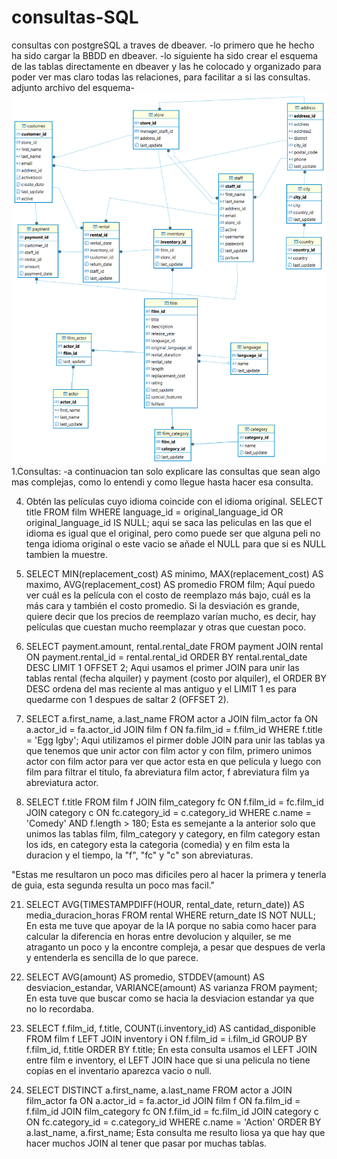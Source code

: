 # consultas-SQL
consultas con postgreSQL a traves de dbeaver.
-lo primero que he hecho ha sido cargar la BBDD en dbeaver.
-lo siguiente ha sido crear el esquema de las tablas directamente en dbeaver y las he colocado y organizado para poder ver mas claro todas las relaciones, para facilitar a si las consultas. 
adjunto archivo del esquema- ![alt text](<diagrama bbdd-1.png>)
1.Consultas:
-a continuacion tan solo explicare las consultas que sean algo mas complejas, como lo entendi y como llegue hasta hacer esa consulta.

 4. Obtén las películas cuyo idioma coincide con el idioma original.
SELECT title
FROM film
WHERE language_id = original_language_id
OR original_language_id IS NULL; 
aqui se saca las peliculas en las que el idioma es igual que el original, pero como puede ser que alguna peli no tenga idioma original o este vacio se añade el NULL para que si es NULL tambien la muestre.

9.  SELECT 
    MIN(replacement_cost) AS minimo,
    MAX(replacement_cost) AS maximo,
    AVG(replacement_cost) AS promedio
   FROM film;
   Aquí puedo ver cuál es la película con el costo de reemplazo más bajo, cuál es la más cara y también el costo promedio. Si la desviación es grande, quiere decir que los precios de reemplazo varían mucho, es decir, hay películas que cuestan mucho reemplazar y otras que cuestan poco. 

11. SELECT payment.amount, rental.rental_date
    FROM payment
    JOIN rental ON payment.rental_id = rental.rental_id
    ORDER BY rental.rental_date DESC
    LIMIT 1 OFFSET 2;
   Aqui usamos el primer JOIN para unir las tablas rental (fecha alquiler)  y payment (costo por alquiler), el ORDER BY DESC ordena del mas reciente al mas antiguo y el LIMIT 1 es para quedarme con 1 despues de saltar 2 (OFFSET 2).
17. SELECT a.first_name, a.last_name
    FROM actor a
    JOIN film_actor fa ON a.actor_id = fa.actor_id
    JOIN film f ON fa.film_id = f.film_id
    WHERE f.title = 'Egg Igby';
   Aqui utilizamos el pirmer doble JOIN para unir las tablas ya que tenemos que unir actor con film actor y con film, primero unimos actor con film actor para ver que actor esta en que pelicula y luego con film para filtrar el titulo, fa abreviatura film actor, f abreviatura film ya abreviatura actor.
19. SELECT f.title
    FROM film f
    JOIN film_category fc ON f.film_id = fc.film_id
    JOIN category c ON fc.category_id = c.category_id
    WHERE c.name = 'Comedy' AND f.length > 180;
   Esta es semejante a la anterior solo que unimos las tablas film, film_category y category, en film category estan los ids, en category esta la categoria (comedia) y en film esta la duracion y el tiempo, la "f", "fc" y "c" son abreviaturas.
  
  "Estas me resultaron un poco mas dificiles pero al hacer la primera y tenerla de guia, esta segunda resulta un poco mas facil."

21. SELECT AVG(TIMESTAMPDIFF(HOUR, rental_date, return_date)) AS media_duracion_horas
    FROM rental
    WHERE return_date IS NOT NULL;
   En esta me tuve que apoyar de la IA porque no sabia como hacer para calcular la diferencia en horas entre devolucion y alquiler, se me atraganto un poco y la encontre compleja, a pesar que despues de verla y entenderla es sencilla de lo que parece.
26. SELECT 
     AVG(amount) AS promedio,
     STDDEV(amount) AS desviacion_estandar,
     VARIANCE(amount) AS varianza
    FROM payment;
  En esta tuve que buscar como se hacia la desviacion estandar ya que no lo recordaba. 

29. SELECT 
     f.film_id,
     f.title,
     COUNT(i.inventory_id) AS cantidad_disponible
   FROM film f
   LEFT JOIN inventory i ON f.film_id = i.film_id
   GROUP BY f.film_id, f.title
   ORDER BY f.title;
 En esta consulta usamos el LEFT JOIN entre film e inventory, el LEFT JOIN hace que si una pelicula no tiene copias en el inventario aparezca vacio o null.
45. SELECT DISTINCT
      a.first_name,
      a.last_name
    FROM actor a
    JOIN film_actor fa ON a.actor_id = fa.actor_id
    JOIN film f ON fa.film_id = f.film_id
    JOIN film_category fc ON f.film_id = fc.film_id
    JOIN category c ON fc.category_id = c.category_id
    WHERE c.name = 'Action'
    ORDER BY a.last_name, a.first_name;
  Esta consulta me resulto liosa ya que hay que hacer muchos JOIN al tener que pasar por muchas tablas.

  



 